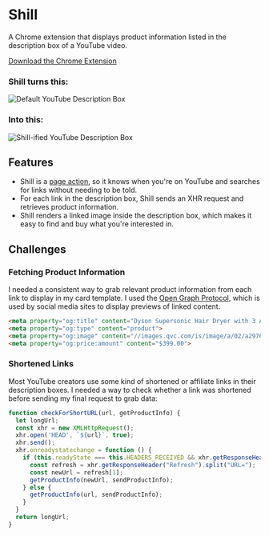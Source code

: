 # Shill
A Chrome extension that displays product information listed in the description box of a YouTube video. 

[Download the Chrome Extension](https://chrome.google.com/webstore/detail/shill/ncbganmkllkdoiadgkanolmnnfpkfdei)

### Shill turns this:

![Default YouTube Description Box](http://res.cloudinary.com/ashvalejohn/image/upload/c_scale,w_500/v1512761346/before_ychiyc.png)

### Into this:

![Shill-ified YouTube Description Box](http://res.cloudinary.com/ashvalejohn/image/upload/c_scale,w_500/v1512761346/after_h5uoph.png)

## Features
- Shill is a [page action](https://developer.chrome.com/extensions/pageAction), so it knows when you're on YouTube and searches for links without needing to be told.
- For each link in the description box, Shill sends an XHR request and retrieves product information.
- Shill renders a linked image inside the description box, which makes it easy to find and buy what you're interested in.


## Challenges

### Fetching Product Information
I needed a consistent way to grab relevant product information from each link to display in my card template. I used the [Open Graph Protocol](http://ogp.me/), which is used by social media sites to display previews of linked content. 

```html
<meta property="og:title" content="Dyson Supersonic Hair Dryer with 3 Attachments &amp; Case — QVC.com">
<meta property="og:type" content="product">
<meta property="og:image" content="//images.qvc.com/is/image/a/02/a297602.001">
<meta property="og:price:amount" content="$399.00">
```


### Shortened Links
Most YouTube creators use some kind of shortened or affiliate links in their description boxes. I needed a way to check whether a link was shortened before sending my final request to grab data:

```javascript
function checkForShortURL(url, getProductInfo) {
  let longUrl;
  const xhr = new XMLHttpRequest();
  xhr.open('HEAD', `${url}`, true);
  xhr.send();
  xhr.onreadystatechange = function () {
    if (this.readyState === this.HEADERS_RECEIVED && xhr.getResponseHeader("Refresh")) {
      const refresh = xhr.getResponseHeader("Refresh").split("URL=");
      const newUrl = refresh[1];
      getProductInfo(newUrl, sendProductInfo);
    } else {
      getProductInfo(url, sendProductInfo);
    }
  }
  return longUrl;
}
```
